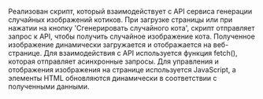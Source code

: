 Реализован скрипт, который взаимодействует с API сервиса генерации случайных изображений котиков. 
При загрузке страницы или при нажатии на кнопку 'Сгенерировать случайного кота', скрипт отправляет запрос к API, чтобы получить случайное изображение кота. 
Полученное изображение динамически загружается и отображается на веб-странице. 
Для взаимодействия с API используется функция fetch(), которая отправляет асинхронные запросы. 
Для управления и отображения изображения на странице используется JavaScript, а элементы HTML обновляются динамически в соответствии с полученными данными.

